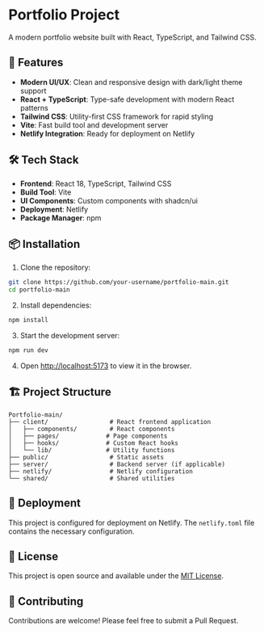 # Portfolio Project

A modern portfolio website built with React, TypeScript, and Tailwind CSS.

## 🚀 Features

- **Modern UI/UX**: Clean and responsive design with dark/light theme support
- **React + TypeScript**: Type-safe development with modern React patterns
- **Tailwind CSS**: Utility-first CSS framework for rapid styling
- **Vite**: Fast build tool and development server
- **Netlify Integration**: Ready for deployment on Netlify

## 🛠️ Tech Stack

- **Frontend**: React 18, TypeScript, Tailwind CSS
- **Build Tool**: Vite
- **UI Components**: Custom components with shadcn/ui
- **Deployment**: Netlify
- **Package Manager**: npm

## 📦 Installation

1. Clone the repository:
```bash
git clone https://github.com/your-username/portfolio-main.git
cd portfolio-main
```

2. Install dependencies:
```bash
npm install
```

3. Start the development server:
```bash
npm run dev
```

4. Open [http://localhost:5173](http://localhost:5173) to view it in the browser.

## 🏗️ Project Structure

```
Portfolio-main/
├── client/                 # React frontend application
│   ├── components/         # React components
│   ├── pages/             # Page components
│   ├── hooks/             # Custom React hooks
│   └── lib/               # Utility functions
├── public/                 # Static assets
├── server/                 # Backend server (if applicable)
├── netlify/                # Netlify configuration
└── shared/                 # Shared utilities
```

## 🚀 Deployment

This project is configured for deployment on Netlify. The `netlify.toml` file contains the necessary configuration.

## 📝 License

This project is open source and available under the [MIT License](LICENSE).

## 🤝 Contributing

Contributions are welcome! Please feel free to submit a Pull Request.
